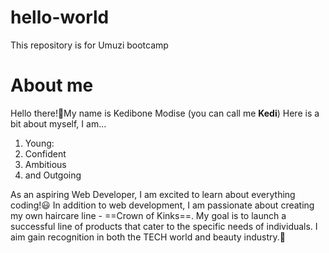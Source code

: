 # hello-world
This repository is for Umuzi bootcamp
# About me
Hello there!👋My name is Kedibone Modise (you can call me **Kedi**)
Here is a bit about myself, I am...
1. Young:
2. Confident
3. Ambitious
4. and Outgoing
   
As an aspiring Web Developer, I am excited to learn about everything coding!😃
In addition to web development, I am passionate about creating my own haircare line - ==Crown of Kinks==. My goal is to launch a successful line of products that cater to the specific needs of individuals. I aim gain recognition in both the TECH world and beauty industry.🥇

